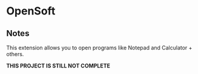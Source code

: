 # OpenSoft
## Notes
This extension allows you to open programs like Notepad and Calculator + others.

**THIS PROJECT IS STILL NOT COMPLETE**
